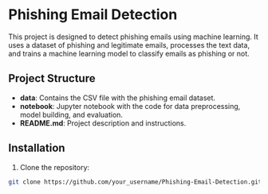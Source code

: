 # Phishing Email Detection

This project is designed to detect phishing emails using machine learning. It uses a dataset of phishing and legitimate emails, processes the text data, and trains a machine learning model to classify emails as phishing or not.

## Project Structure

- **data**: Contains the CSV file with the phishing email dataset.
- **notebook**: Jupyter notebook with the code for data preprocessing, model building, and evaluation.
- **README.md**: Project description and instructions.

## Installation

1. Clone the repository:
```bash
git clone https://github.com/your_username/Phishing-Email-Detection.git

